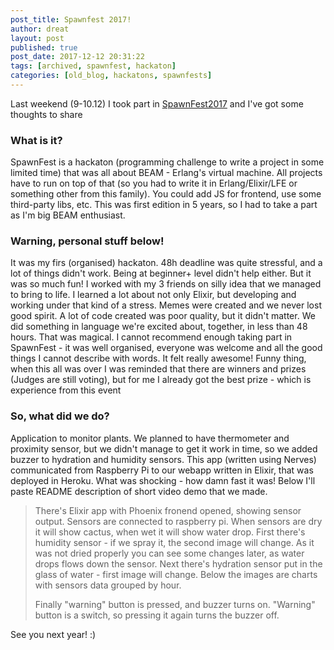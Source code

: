 ```yaml
---
post_title: Spawnfest 2017!
author: dreat
layout: post
published: true
post_date: 2017-12-12 20:31:22
tags: [archived, spawnfest, hackaton]
categories: [old_blog, hackatons, spawnfests]
---
```

Last weekend (9-10.12) I took part in <a href="https://spawnfest.github.io/" target="_blank" rel="noopener">SpawnFest2017</a> and I've got some thoughts to share
<h3>What is it?</h3>
SpawnFest is a hackaton (programming challenge to write a project in some limited time) that was all about BEAM - Erlang's virtual machine. All projects have to run on top of that (so you had to write it in Erlang/Elixir/LFE or something other from this family). You could add JS for frontend, use some third-party libs, etc. This was first edition in 5 years, so I had to take a part as I'm big BEAM enthusiast.
<h3>Warning, personal stuff below!</h3>
It was my firs (organised) hackaton. 48h deadline was quite stressful, and a lot of things didn't work. Being at beginner+ level didn't help either. But it was so much fun! I worked with my 3 friends on silly idea that we managed to bring to life. I learned a lot about not only Elixir, but developing and working under that kind of a stress. Memes were created and we never lost good spirit. A lot of code created was poor quality, but it didn't matter. We did something in language we're excited about, together, in less than 48 hours. That was magical. I cannot recommend enough taking part in SpawnFest - it was well organised, everyone was welcome and all the good things I cannot describe with words. It felt really awesome! Funny thing, when this all was over I was reminded that there are winners and prizes (Judges are still voting), but for me I already got the best prize - which is experience from this event
<h3>So, what did we do?</h3>
Application to monitor plants. We planned to have thermometer and proximity sensor, but we didn't manage to get it work in time, so we added buzzer to hydration and humidity sensors. This app (written using Nerves) communicated from Raspberry Pi to our webapp written in Elixir, that was deployed in Heroku. What was shocking - how damn fast it was! Below I'll paste README description of short video demo that we made.
<blockquote>There's Elixir app with Phoenix fronend opened, showing sensor output. Sensors are connected to raspberry pi. When sensors are dry it will show cactus, when wet it will show water drop. First there's humidity sensor - if we spray it, the second image will change. As it was not dried properly you can see some changes later, as water drops flows down the sensor. Next there's hydration sensor put in the glass of water - first image will change. Below the images are charts with sensors data grouped by hour.

Finally "warning" button is pressed, and buzzer turns on. "Warning" button is a switch, so pressing it again turns the buzzer off.
</blockquote>
See you next year! :)
